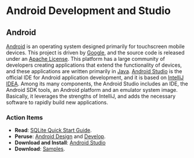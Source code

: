 # Android Development and Studio


## Android

[Android](https://developer.android.com/) is an operating system designed primarily for touchscreen mobile devices.
This project is driven by [Google](https://developers.google.com/), and the source code is released under an [Apache License](https://www.apache.org/licenses/).
This platform has a large community of developers creating applications that extend the functionality of devices, and these applications are written primarily in [Java](https://www.java.com/).
[Android Studio](http://developer.android.com/tools/studio/index.html) is the official IDE for Android application development, and it is based on [IntelliJ IDEA](https://www.jetbrains.com/idea/).
Among its many components, the Android Studio includes an IDE, the Android SDK tools, an Android platform and an emulator system image.
Basically, it leverages the strengths of IntelliJ, and adds the necessary software to rapidly build new applications.

### Action Items

* __Read__: [SQLite Quick Start Guide](https://www.sqlite.org/quickstart.html).
* __Peruse__: [Android Design](https://developer.android.com/design/) and [Develop](https://developer.android.com/develop/).
* __Download and Install__: [Android Studio](https://developer.android.com/sdk/)
* __Download__: [Samples](https://developer.android.com/samples/).

